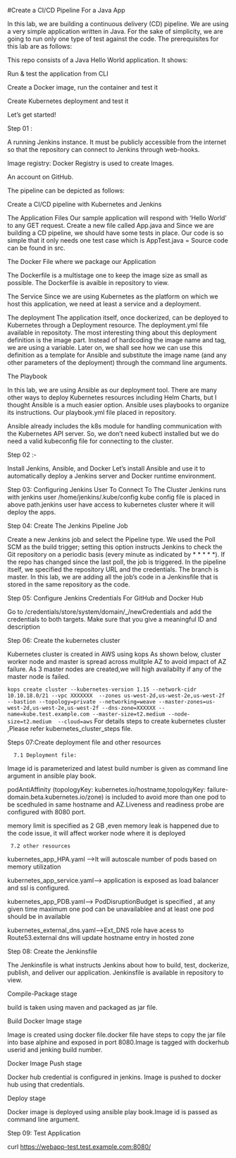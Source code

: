 #Create a CI/CD Pipeline For a Java App

In this lab, we are building a continuous delivery (CD) pipeline. We are using a very simple application written in Java. For the sake of simplicity, we are going to run only one type of test against the code. The prerequisites for this lab are as follows:

This repo consists of a Java Hello World application. It shows:

Run & test the application from CLI

Create a Docker image, run the container and test it

Create Kubernetes deployment and test it

Let’s get started!

Step 01 : 

A running Jenkins instance. It must be publicly accessible from the internet so that the repository can connect to Jenkins through web-hooks.

Image registry: Docker Registry is used to create Images.

An account on GitHub. 

The pipeline can be depicted as follows:

Create a CI/CD pipeline with Kubernetes and Jenkins

The Application Files
Our sample application will respond with ‘Hello World’ to any GET request. Create a new file called App.java and Since we are building a CD pipeline, we should have some tests in place. Our code is so simple that it only needs one test case which is AppTest.java = Source code can be found in src.

The Docker File where we package our Application

The Dockerfile is a multistage one to keep the image size as small as possible. The Dockerfile is avaible in repository to view.

The Service
Since we are using Kubernetes as the platform on which we host this application, we need at least a service and a deployment.

The deployment
The application itself, once dockerized, can be deployed to Kubernetes through a Deployment resource. The deployment.yml file available in repositoty. The most interesting thing about this deployment definition is the image part. Instead of hardcoding the image name and tag, we are using a variable. Later on, we shall see how we can use this definition as a template for Ansible and substitute the image name (and any other parameters of the deployment) through the command line arguments. 

The Playbook

In this lab, we are using Ansible as our deployment tool. There are many other ways to deploy Kubernetes resources including Helm Charts, but I thought Ansible is a much easier option. Ansible uses playbooks to organize its instructions. Our playbook.yml file placed in repository.

Ansible already includes the k8s module for handling communication with the Kubernetes API server. So, we don’t need kubectl installed but we do need a valid kubeconfig file for connecting to the cluster.


Step 02 :-

Install Jenkins, Ansible, and Docker
Let’s install Ansible and use it to automatically deploy a Jenkins server and Docker runtime environment.

Step 03: Configuring Jenkins User To Connect To The Cluster
Jenkins runs with jenkins user /home/jenkins/.kube/config kube config file is placed in above path.jenkins user have access to kubernetes cluster where it will deploy the apps.

Step 04: Create The Jenkins Pipeline Job

Create a new Jenkins job and select the Pipeline type. We used the Poll SCM as the build trigger; setting this option instructs Jenkins to check the Git repository on a periodic basis (every minute as indicated by * * * * *). If the repo has changed since the last poll, the job is triggered.
In the pipeline itself, we specified the repository URL and the credentials. The branch is master.
In this lab, we are adding all the job’s code in a Jenkinsfile that is stored in the same repository as the code.

Step 05: Configure Jenkins Credentials For GitHub and Docker Hub

Go to /credentials/store/system/domain/_/newCredentials and add the credentials to both targets. Make sure that you give a meaningful ID and description

Step 06: Create the kubernetes cluster

Kubernetes cluster is created in AWS using kops 
As shown below, cluster worker node  and master is spread across mulitple AZ to avoid impact of AZ failure.
As 3 master nodes are created,we will high availabilty if any of the master node is failed.

```kops create cluster --kubernetes-version 1.15 --network-cidr 10.10.18.0/21 --vpc XXXXXXX  --zones us-west-2d,us-west-2e,us-west-2f --bastion --topology=private --networking=weave --master-zones=us-west-2d,us-west-2e,us-west-2f --dns-zone=XXXXXX --name=kube.test.example.com --master-size=t2.medium --node-size=t2.medium  --cloud=aws```
For details steps to create kubernetes cluster ,Please refer kubernetes_cluster_steps file.

Steps 07:Create deployment  file and other resources

      7.1 Deployment file:
      
Image id is parameterized and latest build number is given as command line argument in ansible play book.

podAntiAffinity (topologyKey: kubernetes.io/hostname,topologyKey: failure-domain.beta.kubernetes.io/zone) is included to avoid  more than one pod  to be scedhuled in same hostname and AZ.Liveness and readiness probe are configured with 8080 port. 

memory limit is specified as 2 GB ,even memory leak is happened due to the code issue, it will affect worker node where it is deployed 

     7.2 other resources
     
kubernetes_app_HPA.yaml -->It will autoscale number of pods based on memory utilization

kubernetes_app_service.yaml--> application is exposed as load balancer and ssl is configured.

kubernetes_app_PDB.yaml--> PodDisruptionBudget is specified , at any given time maximum one pod can be unavailablee  and at least one pod should be in available

kubernetes_external_dns.yaml-->Ext_DNS role have acess to Route53.external dns will update hostname entry in hosted zone 

Step 08: Create the Jenkinsfile

The Jenkinsfile is what instructs Jenkins about how to build, test, dockerize, publish, and deliver our application. Jenkinsfile is available in repository to view.
 
Compile-Package stage
 
 build is taken using maven and packaged as jar file.
 
 Build Docker Image stage
 
 Image is created using docker file.docker file have steps to copy the jar file into base alphine and      exposed in  port 8080.Image   is tagged with dockerhub userid and jenking build number.
 
 Docker Image Push stage
 
 Docker hub credential is configured in jenkins. Image is pushed to docker hub using that credentials.
 
 Deploy stage
 
 Docker image is deployed using ansible play book.Image id is passed as command line argument.
 
Step 09: Test Application

curl https://webapp-test.test.example.com:8080/
 
